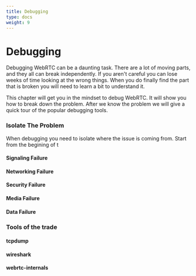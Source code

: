```yaml
---
title: Debugging
type: docs
weight: 9
---
```



# Debugging
Debugging WebRTC can be a daunting task. There are a lot of moving parts, and they all can break independently. If you aren't careful you can lose weeks of time looking at the wrong things. When you do finally find the part that is broken you will need to learn a bit to understand it.

This chapter will get you in the mindset to debug WebRTC. It will show you how to break down the problem. After we know the problem we will give a quick tour of the popular debugging tools. 


### Isolate The Problem
When debugging you need to isolate where the issue is coming from. Start from the begining of t

#### Signaling Failure
#### Networking Failure
#### Security Failure
#### Media Failure
#### Data Failure

### Tools of the trade

#### tcpdump
#### wireshark
#### webrtc-internals
